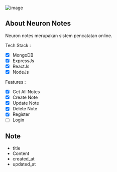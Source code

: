 ![image](https://github.com/Leeroyakbar/mern-project-note/assets/71091549/d85230a0-590d-4e91-8fa3-9b3c93dbb401)

## About Neuron Notes
Neuron notes merupakan sistem pencatatan online.

Tech Stack :
- [x] MongoDB
- [x] ExpressJs
- [x] ReactJs
- [x] NodeJs

Features :
- [x] Get All Notes
- [x] Create Note
- [x] Update Note
- [x] Delete Note
- [x] Register
- [ ] Login

## Note
- title
- Content
- created_at
- updated_at
